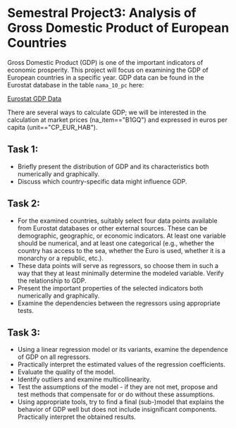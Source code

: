 # Semestral Project3: Analysis of Gross Domestic Product of European Countries

Gross Domestic Product (GDP) is one of the important indicators of economic prosperity. This project will focus on examining the GDP of European countries in a specific year. GDP data can be found in the Eurostat database in the table `nama_10_pc` here:

[Eurostat GDP Data](https://ec.europa.eu/eurostat/databrowser/view/nama_10_pc/default/table?lang=en)

There are several ways to calculate GDP; we will be interested in the calculation at market prices (na_item=="B1GQ") and expressed in euros per capita (unit=="CP_EUR_HAB").

## Task 1:
- Briefly present the distribution of GDP and its characteristics both numerically and graphically.
- Discuss which country-specific data might influence GDP.

## Task 2:
- For the examined countries, suitably select four data points available from Eurostat databases or other external sources. These can be demographic, geographic, or economic indicators. At least one variable should be numerical, and at least one categorical (e.g., whether the country has access to the sea, whether the Euro is used, whether it is a monarchy or a republic, etc.).
- These data points will serve as regressors, so choose them in such a way that they at least minimally determine the modeled variable. Verify the relationship to GDP.
- Present the important properties of the selected indicators both numerically and graphically.
- Examine the dependencies between the regressors using appropriate tests.

## Task 3:
- Using a linear regression model or its variants, examine the dependence of GDP on all regressors.
- Practically interpret the estimated values of the regression coefficients.
- Evaluate the quality of the model.
- Identify outliers and examine multicollinearity.
- Test the assumptions of the model - if they are not met, propose and test methods that compensate for or do without these assumptions.
- Using appropriate tools, try to find a final (sub-)model that explains the behavior of GDP well but does not include insignificant components. Practically interpret the obtained results.
